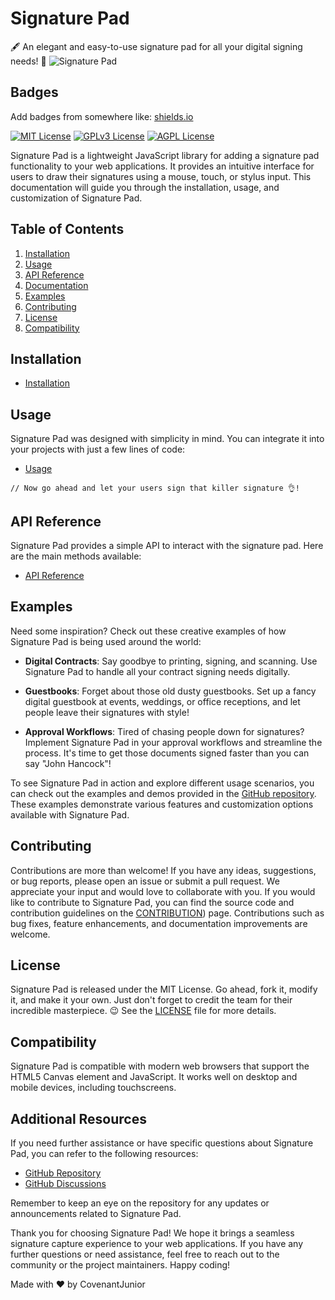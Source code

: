 # Signature Pad

🖋️ An elegant and easy-to-use signature pad for all your digital signing needs! 📝
![Signature Pad](https://github.com/CovenantJunior/signature-pad/blob/master/demo.gif)

## Badges

Add badges from somewhere like: [shields.io](https://shields.io/)

[![MIT License](https://img.shields.io/badge/License-MIT-green.svg)](https://choosealicense.com/licenses/mit/)
[![GPLv3 License](https://img.shields.io/badge/License-GPL%20v3-yellow.svg)](https://opensource.org/licenses/)
[![AGPL License](https://img.shields.io/badge/license-AGPL-blue.svg)](http://www.gnu.org/licenses/agpl-3.0)


Signature Pad is a lightweight JavaScript library for adding a signature pad functionality to your web applications. It provides an intuitive interface for users to draw their signatures using a mouse, touch, or stylus input. This documentation will guide you through the installation, usage, and customization of Signature Pad.

## Table of Contents

1. [Installation](#installation)
2. [Usage](#usage)
3. [API Reference](#api-reference)
4. [Documentation](#customization)
5. [Examples](#examples)
6. [Contributing](#contributing)
7. [License](#license)
8. [Compatibility](#compatibility)

## Installation

* [Installation](https://github.com/CovenantJunior/signature-pad/blob/master/DOCUMENTATION.md#installation)


## Usage

Signature Pad was designed with simplicity in mind. You can integrate it into your projects with just a few lines of code:

* [Usage](https://github.com/CovenantJunior/signature-pad/blob/master/DOCUMENTATION.md#usage)

```// Now go ahead and let your users sign that killer signature 👌!```


## API Reference
Signature Pad provides a simple API to interact with the signature pad. Here are the main methods available:

* [API Reference](https://github.com/CovenantJunior/signature-pad/blob/master/DOCUMENTATION.md#api-reference)

## Examples
Need some inspiration? Check out these creative examples of how Signature Pad is being used around the world:

- **Digital Contracts**: Say goodbye to printing, signing, and scanning. Use Signature Pad to handle all your contract signing needs digitally.

- **Guestbooks**: Forget about those old dusty guestbooks. Set up a fancy digital guestbook at events, weddings, or office receptions, and let people leave their signatures with style!

- **Approval Workflows**: Tired of chasing people down for signatures? Implement Signature Pad in your approval workflows and streamline the process. It's time to get those documents signed faster than you can say "John Hancock"!

To see Signature Pad in action and explore different usage scenarios, you can check out the examples and demos provided in the [GitHub repository](https://github.com/CovenantJunior/signature-pad). These examples demonstrate various features and customization options available with Signature Pad.


## Contributing

Contributions are more than welcome! If you have any ideas, suggestions, or bug reports, please open an issue or submit a pull request. We appreciate your input and would love to collaborate with you. If you would like to contribute to Signature Pad, you can find the source code and contribution guidelines on the [CONTRIBUTION](https://github.com/CovenantJunior/signature-pad/blob/master/CONTRIBUTING.md)) page. Contributions such as bug fixes, feature enhancements, and documentation improvements are welcome.

## License

Signature Pad is released under the MIT License. Go ahead, fork it, modify it, and make it your own. Just don't forget to credit the team for their incredible masterpiece. 😉 See the [LICENSE](https://github.com/CovenantJunior/signature-pad/blob/master/LICENSE) file for more details.

## Compatibility

Signature Pad is compatible with modern web browsers that support the HTML5 Canvas element and JavaScript. It works well on desktop and mobile devices, including touchscreens.


## Additional Resources

If you need further assistance or have specific questions about Signature Pad, you can refer to the following resources:

- [GitHub Repository](https://github.com/CovenantJunior/signature-pad)
- [GitHub Discussions](https://github.com/CovenantJunior/signature-pad/discussions)
<!-- - [GitHub Wiki](https://github.com/CovenantJunior/signature-pad/wiki) -->

Remember to keep an eye on the repository for any updates or announcements related to Signature Pad.

Thank you for choosing Signature Pad! We hope it brings a seamless signature capture experience to your web applications. If you have any further questions or need assistance, feel free to reach out to the community or the project maintainers. Happy coding!

Made with ❤️ by CovenantJunior
